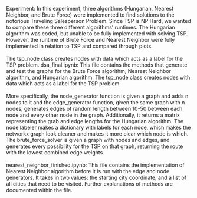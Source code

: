 Experiment: In this experiment, three algorithms (Hungarian, Nearest Neighbor, and Brute
Force) were implemented to find solutions to the notorious Traveling Salesperson Problem.
Since TSP is NP Hard, we wanted to compare these three different algorithms’ runtimes. The
Hungarian algorithm was coded, but unable to be fully implemented with solving TSP. However,
the runtime of Brute Force and Nearest Neighbor were fully implemented in relation to TSP and
compared through plots. <br>
<br>
The tsp_node class creates nodes with data which acts as a label for the TSP problem.
dsa_final.ipynb: This file contains the methods that generate and test the graphs for the Brute
Force algorithm, Nearest Neighbor algorithm, and Hungarian algorithm. The tsp_node class
creates nodes with data which acts as a label for the TSP problem. <br> 
<br>
More specifically, the node_generator function is given a graph and adds n nodes to it and the
edge_generator function, given the same graph with n nodes, generates edges of random
length between 10-50 between each node and every other node in the graph. Additionally, it
returns a matrix representing the grab and edge lengths for the Hungarian algorithm. The node
labeler makes a dictionary with labels for each node, which makes the networkx graph look
cleaner and makes it more clear which node is which. The brute_force_solver is given a graph
with nodes and edges, and generates every possibility for the TSP on that graph, returning the
route with the lowest combined edge weights.<br>
<br>
nearest_neighbor_finished.ipynb: This file contains the implementation of Nearest Neighbor
algorithm before it is run with the edge and node generators. It takes in two values: the starting
city coordinate, and a list of all cities that need to be visited. Further explanations of methods
are documented within the file.
